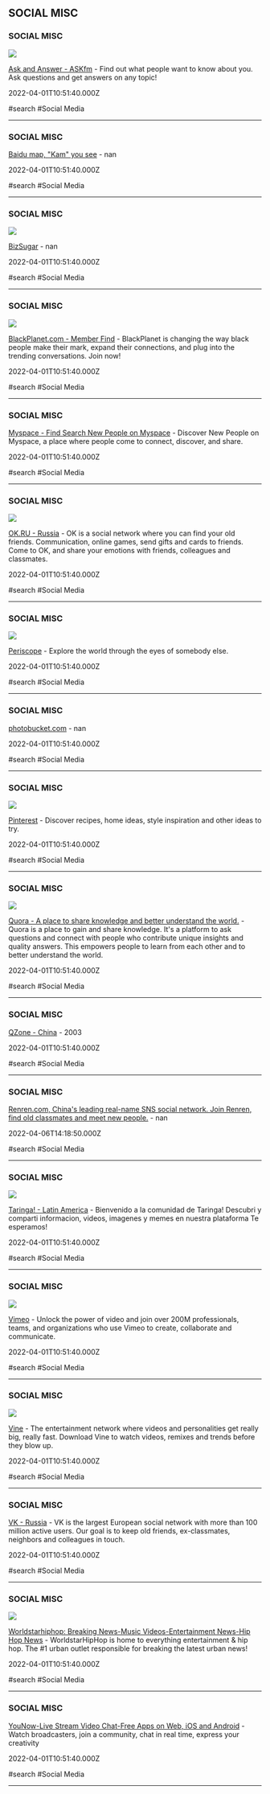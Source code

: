 ## SOCIAL MISC

### SOCIAL MISC

![](https://casts.ask.fm/assets/logo-preview-1070db1293ce03d8225e2d3f555fb7502f9fb7557bb0a1d9d81923c9099fb4c2.png)

[Ask and Answer - ASKfm](https://ask.fm) - Find out what people want to know about you. Ask questions and get answers on any topic!

2022-04-01T10:51:40.000Z

#search #Social Media

---

### SOCIAL MISC

[Baidu map, "Kam" you see](http://image.baidu.com/?fr=shitu) - nan

2022-04-01T10:51:40.000Z

#search #Social Media

---

### SOCIAL MISC

![](https://www.bizsugar.com/BizSugar%20logo%20200.jpg)

[BizSugar](http://www.bizsugar.com) - nan

2022-04-01T10:51:40.000Z

#search #Social Media

---

### SOCIAL MISC

![](https://bpimg.imgix.net/c951a3eb04a4a994681b5207277e5cec237e491e_orig?auto=format&dpr=2.5&fit=crop&h=80&q=25&w=80&s=a076da6d2e9d8c5a50b2c03482a3f9f2)

[BlackPlanet.com - Member Find](http://www.blackplanet.com/user_search/index.html?memberusername=&search_type=username&section=member_browse&simple_search_form_submit=1&tracking=global_nav) - BlackPlanet is changing the way black people make their mark, expand their connections, and plug into the trending conversations.  Join now!

2022-04-01T10:51:40.000Z

#search #Social Media

---

### SOCIAL MISC

[Myspace - Find Search New People on Myspace](https://myspace.com/discover/people) - Discover New People on Myspace, a place where people come to connect, discover, and share.

2022-04-01T10:51:40.000Z

#search #Social Media

---

### SOCIAL MISC

![](https://ok.ru/res/i/anonym/def_1200x630-r.png)

[OK.RU - Russia](https://ok.ru) - OK is a social network where you can find your old friends. Communication, online games, send gifts and cards to friends. Come to OK, and share your emotions with friends, colleagues and classmates.

2022-04-01T10:51:40.000Z

#search #Social Media

---

### SOCIAL MISC

![](https://www.pscp.tv/v/images/press_assets/socialmedia.jpg)

[Periscope](https://www.periscope.tv) - Explore the world through the eyes of somebody else.

2022-04-01T10:51:40.000Z

#search #Social Media

---

### SOCIAL MISC

[photobucket.com](http://photobucket.com) - nan

2022-04-01T10:51:40.000Z

#search #Social Media

---

### SOCIAL MISC

![](https://s.pinimg.com/images/facebook_share_image.png)

[Pinterest](https://www.pinterest.com) - Discover recipes, home ideas, style inspiration and other ideas to try.

2022-04-01T10:51:40.000Z

#search #Social Media

---

### SOCIAL MISC

![](https://qsf.cf2.quoracdn.net/-4-images.Illustration_fb_share_default_1280x720.png-26-7b8bc71e8107b6f5.png)

[Quora - A place to share knowledge and better understand the world.](https://www.quora.com) - Quora is a place to gain and share knowledge. It&#039;s a platform to ask questions and connect with people who contribute unique insights and quality answers. This empowers people to learn from each other and to better understand the world.

2022-04-01T10:51:40.000Z

#search #Social Media

---

### SOCIAL MISC

[QZone - China](http://www.qq.com) - 2003

2022-04-01T10:51:40.000Z

#search #Social Media

---

### SOCIAL MISC

[Renren.com, China's leading real-name SNS social network. Join Renren, find old classmates and meet new people.](http://www.renren.com) - nan

2022-04-06T14:18:50.000Z

#search #Social Media

---

### SOCIAL MISC

![](https://www.taringa.net/og_image.jpg)

[Taringa! - Latin America](https://www.taringa.net) - Bienvenido a la comunidad de Taringa! Descubri y comparti informacion, videos, imagenes y memes en nuestra plataforma Te esperamos!

2022-04-01T10:51:40.000Z

#search #Social Media

---

### SOCIAL MISC

![](https://f.vimeocdn.com/images_v6/logo.png)

[Vimeo](https://vimeo.com/home) - Unlock the power of video and join over 200M professionals, teams, and organizations who use Vimeo to create, collaborate and communicate.

2022-04-01T10:51:40.000Z

#search #Social Media

---

### SOCIAL MISC

![](https://vine.co/assets/images/meta/vine_screencap.png)

[Vine](https://vine.co) - The entertainment network where videos and personalities get really big, really fast. Download Vine to watch videos, remixes and trends before they blow up.

2022-04-01T10:51:40.000Z

#search #Social Media

---

### SOCIAL MISC

[VK - Russia](https://vk.com) - VK is the largest European social network with more than 100 million active users. Our goal is to keep old friends, ex-classmates, neighbors and colleagues in touch.

2022-04-01T10:51:40.000Z

#search #Social Media

---

### SOCIAL MISC

![](https://worldstarhiphop.com/videos/undefined)

[Worldstarhiphop: Breaking News-Music Videos-Entertainment News-Hip Hop News](http://www.worldstarhiphop.com/videos) - WorldstarHipHop is home to everything entertainment & hip hop. The #1 urban outlet responsible for breaking the latest urban news!

2022-04-01T10:51:40.000Z

#search #Social Media

---

### SOCIAL MISC

[YouNow-Live Stream Video Chat-Free Apps on Web, iOS and Android](https://www.younow.com) - Watch broadcasters, join a community, chat in real time, express your creativity

2022-04-01T10:51:40.000Z

#search #Social Media

---
